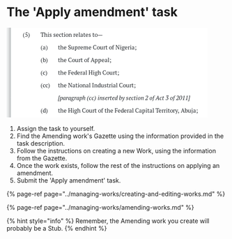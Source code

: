 # The 'Apply amendment' task

![](../.gitbook/assets/image%20%2826%29.png)

1. Assign the task to yourself.
2. Find the Amending work's Gazette using the information provided in the task description.
3. Follow the instructions on creating a new Work, using the information from the Gazette.
4. Once the work exists, follow the rest of the instructions on applying an amendment.
5. Submit the 'Apply amendment' task.

{% page-ref page="../managing-works/creating-and-editing-works.md" %}

{% page-ref page="../managing-works/amending-works.md" %}

{% hint style="info" %}
Remember, the Amending work you create will probably be a Stub.
{% endhint %}


